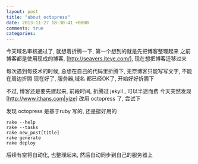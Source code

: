 ```yaml
---
layout: post
title: "about octopress"
date: 2013-11-27 18:30:41 +0800
comments: true
categories: 
---
```



今天域名审核通过了, 就想着折腾一下, 第一个想到的就是先把博客整理起来
之前博客都是使用现成的博客,  [http://seavers.iteye.com/],  现在想把博客迁移过来

每次遇到每技术的时候, 总想在自己的代码里折腾下, 无奈博客只能写写文字, 不能在周边折腾
现在好了, 服务器,域名 都已经OK了, 开始好好折腾下

不过, 博客还是要先建起来, 前段时间, 折腾过 jekyll , 可以半途而费
今天突然发现 [http://www.ithans.com|yize] 改用 octopress 了, 尝试下

发现 octopress 是基于ruby 写的, 还是挺好用的

```shell
rake --help
rake --tasks
rake new_post[title]
rake generate
rake deploy
```

后续有空将自动化, 也整理起来, 然后自动同步到自己的服务器上
